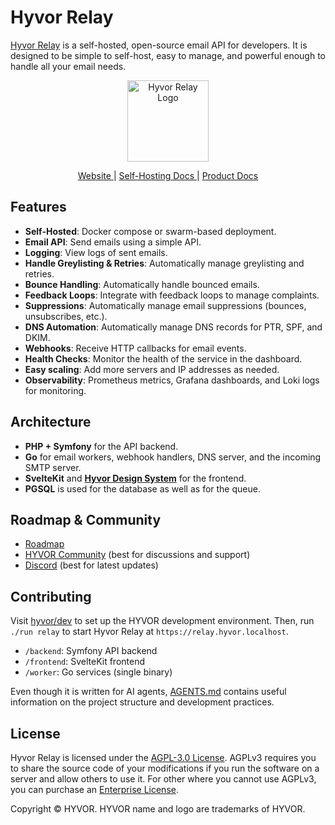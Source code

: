 # Hyvor Relay

[Hyvor Relay](https://relay.hyvor.com) is a self-hosted, open-source email API for developers. It is designed to be simple to self-host, easy to manage, and powerful enough to handle all your email needs.

<p align="center">
  <a href="https://relay.hyvor.com">
    <img src="https://hyvor.com/img/logo.png" alt="Hyvor Relay Logo" width="130"/>
  </a>
</p>

<p align="center">
  <a href="https://relay.hyvor.com">
    Website
  </a>
    <span> | </span>
    <a href="https://relay.hyvor.com/hosting">
    Self-Hosting Docs
  </a>
    <span> | </span>
    <a href="https://relay.hyvor.com/docs">
    Product Docs
  </a>
</p>

## Features

- **Self-Hosted**: Docker compose or swarm-based deployment.
- **Email API**: Send emails using a simple API.
- **Logging**: View logs of sent emails.
- **Handle Greylisting & Retries**: Automatically manage greylisting and retries.
- **Bounce Handling**: Automatically handle bounced emails.
- **Feedback Loops**: Integrate with feedback loops to manage complaints.
- **Suppressions**: Automatically manage email suppressions (bounces, unsubscribes, etc.).
- **DNS Automation**: Automatically manage DNS records for PTR, SPF, and DKIM.
- **Webhooks**: Receive HTTP callbacks for email events.
- **Health Checks**: Monitor the health of the service in the dashboard.
- **Easy scaling**: Add more servers and IP addresses as needed.
- **Observability**: Prometheus metrics, Grafana dashboards, and Loki logs for monitoring.

## Architecture

- **PHP + Symfony** for the API backend.
- **Go** for email workers, webhook handlers, DNS server, and the incoming SMTP server.
- **SvelteKit** and [**Hyvor Design System**](https://github.com/hyvor/design) for the frontend.
- **PGSQL** is used for the database as well as for the queue.

## Roadmap & Community

- [Roadmap](https://hyvor.com/roadmap)
- [HYVOR Community](https://hyvor.community) (best for discussions and support)
- [Discord](https://hyvor.com/discord) (best for latest updates)

## Contributing

Visit [hyvor/dev](https://github.com/hyvor/dev) to set up the HYVOR development environment. Then, run `./run relay` to start Hyvor Relay at `https://relay.hyvor.localhost`.

- `/backend`: Symfony API backend
- `/frontend`: SvelteKit frontend
- `/worker`: Go services (single binary)

Even though it is written for AI agents, [AGENTS.md](https://github.com/hyvor/relay/blob/readme/AGENTS.md) contains useful information on the project structure and development practices.

<!-- ## Performance

TODO -->

## License

Hyvor Relay is licensed under the [AGPL-3.0 License](https://github.com/hyvor/relay/blob/readme/LICENSE). AGPLv3 requires you to share the source code of your modifications if you run the software on a server and allow others to use it. For other where you cannot use AGPLv3, you can purchase an [Enterprise License](https://hyvor.com/enterprise).

Copyright © HYVOR. HYVOR name and logo are trademarks of HYVOR.
